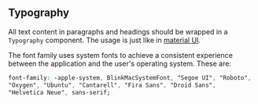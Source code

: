 ## Typography
All text content in paragraphs and headings should be wrapped in a `Typography` component. The usage is just like in [material UI](https://material-ui.com/api/typography/).  

The font family uses system fonts to achieve a consistent experience between the application and the user's operating system. These are: 
~~~css
font-family: -apple-system, BlinkMacSystemFont, "Segoe UI", "Roboto", 
"Oxygen", "Ubuntu", "Cantarell", "Fira Sans", "Droid Sans", 
"Helvetica Neue", sans-serif;
~~~
